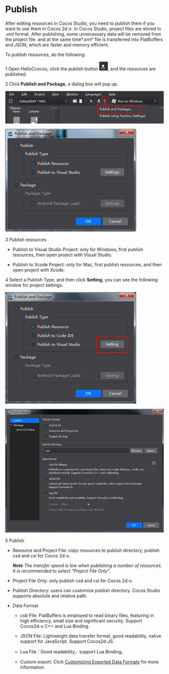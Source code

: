 # Publish

After editing resources in Cocos Studio, you need to publish them if you want to use them in Cocos 2d-x. In Cocos Studio, project files are stored in *.xml* format. After publishing, some unnecessary data will be removed from the project file. 
and at the same time*.xml* file is transferred into FlatBuffers and JSON, which are faster and memory efficient. 

To publish resources, do the following: 

1 Open HelloCcocos, click the publish button  ![image](res_en/image0001.png), and the resources are published. 

2 Click **Publish and Package**, a dialog box will pop up. 

![image](res_en/image0002.png)

![image](res_en/image0003.png)

3 Publish resources

- Publish to Visual Studio Project: only for Windows, first publish resources, then open project with Visual Studio. 

- Publish to Xcode Project: only for Mac, first publish resources, and then open project with Xcode. 

4 Select a Publish Type, and then click **Setting**, you can see the following window for project settings.  

![image](res_en/image0005.png)

![image](res_en/image0004.png)
 
5 Publish

- Resource and Project File: copy resources to publish directory; publish *csd* and *csi* for Cocos 2d-x.  

    ***Note** The transfer speed is low when publishing a number of resources. It is recommended to select "Project File Only".* 

- Project File Only: only publish csd and csi for Cocos 2d-x. 

- Publish Directory: users can customize publish directory. Cocos Studio supports absolute and relative path. 

- Data Format

    - *csb* File: FlatBuffers is employed to read binary files, featuring in high efficiency, small size and significant security. Support Cocos2d-x C++ and Lua Binding. 

    - JSON File: Lightweight data transfer format, good readability, native support for JavaScript. Support Cocos2d-JS. 
   
    - Lua File：Good readability，support Lua Binding。
   
    - Custom export: Click [Customizing Exported Data Formats](../../chapter3/Extend/CustomExport/en.md) for more information. 






